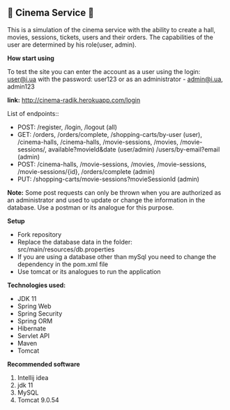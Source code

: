 🎥 **Cinema Service** 🎥
-

This is a simulation of the cinema service with the ability to create a hall, movies, sessions, tickets, users and their orders. The capabilities of the user are determined by his role(user, admin).

**How start using**

To test the site you can enter the account as a user 
using the login: user@i.ua with the password: user123
or as an administrator - admin@i.ua, admin123

**link:** http://cinema-radik.herokuapp.com/login

List of endpoints::

- POST: /register, /login, /logout (all)
- GET: /orders, /orders/complete, /shopping-carts/by-user (user), /cinema-halls, /cinema-halls, /movie-sessions, /movies, /movie-sessions/, available?movieId&date (user/admin) /users/by-email?email (admin)
- POST: /cinema-halls, /movie-sessions, /movies, /movie-sessions, /movie-sessions/{id}, /orders/complete (admin)
- PUT: /shopping-carts/movie-sessions?movieSessionId (admin)

**Note:** Some post requests can only be thrown when you are authorized as an administrator and used to update or change the information in the database. Use a postman or its analogue for this purpose.

**Setup**
- Fork repository
- Replace the database data in the folder: src/main/resources/db.properties
- If you are using a database other than mySql you need to change the dependency in the pom.xml file
- Use tomcat or its analogues to run the application

**Technologies used:**

- JDK 11
- Spring Web
- Spring Security
- Spring ORM
- Hibernate 
- Servlet API
- Maven
- Tomcat

**Recommended software**
1. Intellij idea
2. jdk 11
3. MySQL
4. Tomcat 9.0.54
